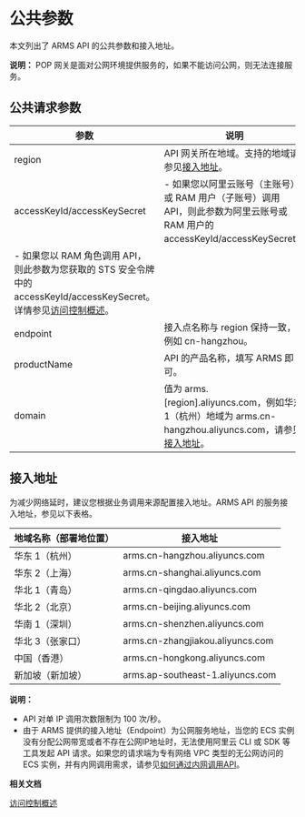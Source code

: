 # 公共参数

本文列出了 ARMS API 的公共参数和接入地址。

**说明：** POP 网关是面对公网环境提供服务的，如果不能访问公网，则无法连接服务。

## 公共请求参数

|参数|说明|
|--|--|
|region|API 网关所在地域。支持的地域请参见[接入地址](#section_m38_3x3_jky)。|
|accessKeyId/accessKeySecret|-   如果您以阿里云账号（主账号）或 RAM 用户（子账号）调用 API，则此参数为阿里云账号或 RAM 用户的 accessKeyId/accessKeySecret。
-   如果您以 RAM 角色调用 API，则此参数为您获取的 STS 安全令牌中的accessKeyId/accessKeySecret。详情参见[访问控制概述](/intl.zh-CN/访问控制/访问控制概述.md)。 |
|endpoint|接入点名称与 region 保持一致，例如 cn-hangzhou。|
|productName|API 的产品名称，填写 ARMS 即可。|
|domain|值为 arms.\[region\].aliyuncs.com，例如华东 1（杭州）地域为 arms.cn-hangzhou.aliyuncs.com，请参见[接入地址](#section_m38_3x3_jky)。|

## 接入地址

为减少网络延时，建议您根据业务调用来源配置接入地址。ARMS API 的服务接入地址，参见以下表格。

|地域名称（部署地位置）|接入地址|
|-----------|----|
|华东 1（杭州）|arms.cn-hangzhou.aliyuncs.com|
|华东 2（上海）|arms.cn-shanghai.aliyuncs.com|
|华北 1（青岛）|arms.cn-qingdao.aliyuncs.com|
|华北 2（北京）|arms.cn-beijing.aliyuncs.com|
|华南 1（深圳）|arms.cn-shenzhen.aliyuncs.com|
|华北 3（张家口）|arms.cn-zhangjiakou.aliyuncs.com|
|中国（香港）|arms.cn-hongkong.aliyuncs.com|
|新加坡（新加坡）|arms.ap-southeast-1.aliyuncs.com|

**说明：**

-   API 对单 IP 调用次数限制为 100 次/秒。
-   由于 ARMS 提供的接入地址（Endpoint）为公网服务地址，当您的 ECS 实例没有分配公网带宽或者不存在公网IP地址时，无法使用阿里云 CLI 或 SDK 等工具发起 API 请求。如果您的请求端为专有网络 VPC 类型的无公网访问的 ECS 实例，并有内网调用需求，请参见[如何通过内网调用API](/intl.zh-CN/API参考/附录/如何通过内网调用API.md)。

**相关文档**  


[访问控制概述](/intl.zh-CN/访问控制/访问控制概述.md)

